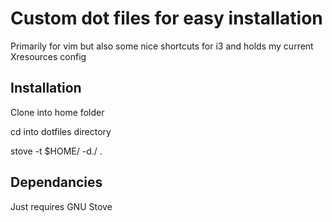 # Custom dot files for easy installation

Primarily for vim but also some nice shortcuts for i3 and holds my current Xresources config

## Installation

Clone into home folder 

cd into dotfiles directory

stove -t $HOME/ -d./ .

## Dependancies

Just requires GNU Stove

